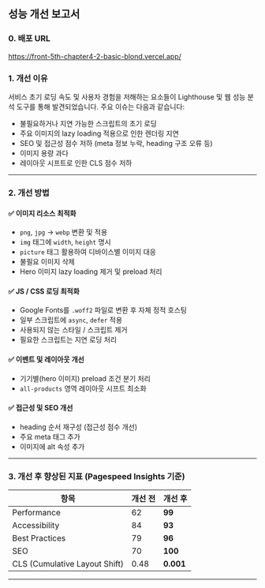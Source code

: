 ## 성능 개선 보고서

### 0. 배포 URL

https://front-5th-chapter4-2-basic-blond.vercel.app/

### 1. 개선 이유

서비스 초기 로딩 속도 및 사용자 경험을 저해하는 요소들이 Lighthouse 및 웹 성능 분석 도구를 통해 발견되었습니다. 주요 이슈는 다음과 같습니다:

- 불필요하거나 지연 가능한 스크립트의 초기 로딩
- 주요 이미지의 lazy loading 적용으로 인한 렌더링 지연
- SEO 및 접근성 점수 저하 (meta 정보 누락, heading 구조 오류 등)
- 이미지 용량 과다
- 레이아웃 시프트로 인한 CLS 점수 저하

---

### 2. 개선 방법

#### ✅ 이미지 리소스 최적화

- `png`, `jpg` → `webp` 변환 및 적용
- `img` 태그에 `width`, `height` 명시
- `picture` 태그 활용하여 디바이스별 이미지 대응
- 불필요 이미지 삭제
- Hero 이미지 lazy loading 제거 및 preload 처리

#### ✅ JS / CSS 로딩 최적화

- Google Fonts를 `.woff2` 파일로 변환 후 자체 정적 호스팅
- 일부 스크립트에 `async`, `defer` 적용
- 사용되지 않는 스타일 / 스크립트 제거
- 필요한 스크립트는 지연 로딩 처리

#### ✅ 이벤트 및 레이아웃 개선

- 기기별(hero 이미지) preload 조건 분기 처리
- `all-products` 영역 레이아웃 시프트 최소화

#### ✅ 접근성 및 SEO 개선

- heading 순서 재구성 (접근성 점수 개선)
- 주요 meta 태그 추가
- 이미지에 alt 속성 추가

---

### 3. 개선 후 향상된 지표 (Pagespeed Insights 기준)

| 항목                          | 개선 전 | 개선 후   |
| ----------------------------- | ------- | --------- |
| Performance                   | 62      | **99**    |
| Accessibility                 | 84      | **93**    |
| Best Practices                | 79      | **96**    |
| SEO                           | 70      | **100**   |
| CLS (Cumulative Layout Shift) | 0.48    | **0.001** |

---

